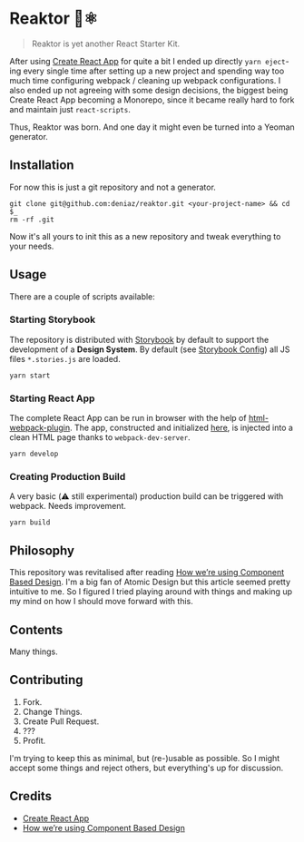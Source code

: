 # Reaktor 🚀⚛️

> Reaktor is yet another React Starter Kit.

After using [Create React App](https://github.com/facebook/create-react-app) for quite a bit I ended up directly `yarn eject`-ing every single time after setting up a new project and spending way too much time configuring webpack / cleaning up webpack configurations. I also ended up not agreeing with some design decisions, the biggest being Create React App becoming a Monorepo, since it became really hard to fork and maintain just `react-scripts`.

Thus, Reaktor was born. And one day it might even be turned into a Yeoman generator.

## Installation

For now this is just a git repository and not a generator.

```
git clone git@github.com:deniaz/reaktor.git <your-project-name> && cd $_
rm -rf .git
```

Now it's all yours to init this as a new repository and tweak everything to your needs.

## Usage

There are a couple of scripts available:

### Starting Storybook

The repository is distributed with [Storybook](https://storybook.js.org/) by default to support the development of a **Design System**.
By default (see [Storybook Config](https://github.com/deniaz/reaktor/tree/master/config/storybook)) all JS files `*.stories.js` are loaded.

```
yarn start
```

### Starting React App

The complete React App can be run in browser with the help of [html-webpack-plugin](https://github.com/jantimon/html-webpack-plugin). The app, constructed and initialized [here](https://github.com/deniaz/reaktor/tree/master/src/index.j), is injected into a clean HTML page thanks to `webpack-dev-server`.

```
yarn develop
```

### Creating Production Build

A very basic (⚠️ still experimental) production build can be triggered with webpack. Needs improvement.

```
yarn build
```

## Philosophy

This repository was revitalised after reading [How we’re using Component Based Design](https://medium.com/@lewisplushumphreys/how-were-using-component-based-design-5f9e3176babb). I'm a big fan of Atomic Design but this article seemed pretty intuitive to me. So I figured I tried playing around with things and making up my mind on how I should move forward with this.

## Contents

Many things.

## Contributing

1.  Fork.
2.  Change Things.
3.  Create Pull Request.
4.  ???
5.  Profit.

I'm trying to keep this as minimal, but (re-)usable as possible. So I might accept some things and reject others, but everything's up for discussion.

## Credits

* [Create React App](https://github.com/facebook/create-react-app)
* [How we’re using Component Based Design](https://medium.com/@lewisplushumphreys/how-were-using-component-based-design-5f9e3176babb)
